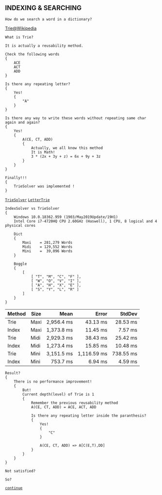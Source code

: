 ## INDEXING & SEARCHING
```
How do we search a word in a dictionary?
```
[Trie@Wikipedia](https://en.wikipedia.org/wiki/Trie)
```
What is Trie?

It is actually a reusability method.

Check the following words
{
    ACE
    ACT
    ADD
}

Is there any repeating letter?
{
    Yes!
    {
        "A"
    }
}

Is there any way to write these words without repeating same char again and again?
{
    Yes!
    {
        A(CE, CT, ADD)
        {
            Actually, we all know this method
            It is Math!            
            3 * (2x + 3y + z) = 6x + 9y + 3z
        }
    }
}

Finally!!!
{
    TrieSolver was implemented !
}

```
[`TrieSolver`](https://github.com/tafo/BoggleSolver/blob/TrieSolver/BoggleSolver.Library/TrieSolver.cs)
[`LetterTrie`](https://github.com/tafo/BoggleSolver/blob/TrieSolver/BoggleSolver.Library/LetterTrie.cs)
```
IndexSolver vs TrieSolver
{
    Windows 10.0.18362.959 (1903/May2019Update/19H1)
    Intel Core i7-4720HQ CPU 2.60GHz (Haswell), 1 CPU, 8 logical and 4 physical cores

    Dict
    {
        Maxi    = 281,279 Words
        Midi    = 129,552 Words
        Mini    =  39,096 Words    
    }

    Boggle
    {
        [
            [ "T", "M", "C", "F" ],
            [ "W", "O", "V", "I" ],
            [ "A", "H", "X", "E" ],
            [ "S", "Y", "L", "R" ]
        ]
    }
}
```
| Method | Size |       Mean |       Error |    StdDev |
|------- |----- |-----------:|------------:|----------:|
|   Trie | Maxi | 2,956.4 ms |    43.13 ms |  28.53 ms |
|  Index | Maxi | 1,373.8 ms |    11.45 ms |   7.57 ms |
|   Trie | Midi | 2,929.3 ms |    38.43 ms |  25.42 ms |
|  Index | Midi | 1,273.4 ms |    15.85 ms |  10.48 ms |
|   Trie | Mini | 3,151.5 ms | 1,116.59 ms | 738.55 ms |
|  Index | Mini |   753.7 ms |     6.94 ms |   4.59 ms |
```
Result?
{
    There is no performance improvement!
    {
        But!
        Current depth(level) of Trie is 1
        {
            Remember the previous reusability method
            A(CE, CT, ADD) = ACE, ACT, ADD

            Is there any repeating letter inside the paranthesis?
            {
                Yes!
                {
                    "C"                    
                }  

                A(CE, CT, ADD) => A[C(E,T),DD]
            }
        }
    }
}
```

```
Not satisfied?

So?
```

[`continue`](https://github.com/tafo/BoggleSolver)